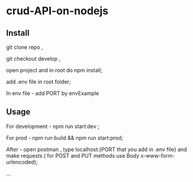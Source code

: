 # crud-API-on-nodejs

## Install

git clone repo ,

git checkout develop ,

open project and in root do npm install;

add .env file in root folder;

In env file - add PORT by envExample

## Usage

For development - npm run start:dev ;

For prod - npm run build && npm run start:prod;

After - open postman , type localhost:{PORT that you add in .env file} and make requests ( for POST and PUT methods use Body x-www-form-urlencoded);

...
